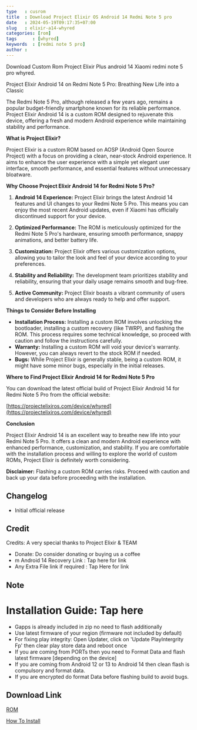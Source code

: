 ```yaml
---
type   : cusrom
title  : Download Project Elixir OS Android 14 Redmi Note 5 pro
date   : 2024-05-19T09:17:35+07:00
slug   : elixir-a14-whyred
categories: [rom]
tags      : [whyred]
keywords  : [redmi note 5 pro]
author : 
---
```


Download Custom Rom Project Elixir Plus android 14 Xiaomi redmi note 5 pro whyred.

Project Elixir Android 14 on Redmi Note 5 Pro: Breathing New Life into a Classic

The Redmi Note 5 Pro, although released a few years ago, remains a popular budget-friendly smartphone known for its reliable performance. Project Elixir Android 14 is a custom ROM designed to rejuvenate this device, offering a fresh and modern Android experience while maintaining stability and performance.

**What is Project Elixir?**

Project Elixir is a custom ROM based on AOSP (Android Open Source Project) with a focus on providing a clean, near-stock Android experience. It aims to enhance the user experience with a simple yet elegant user interface, smooth performance, and essential features without unnecessary bloatware.

**Why Choose Project Elixir Android 14 for Redmi Note 5 Pro?**

1. **Android 14 Experience:** Project Elixir brings the latest Android 14 features and UI changes to your Redmi Note 5 Pro. This means you can enjoy the most recent Android updates, even if Xiaomi has officially discontinued support for your device.

2. **Optimized Performance:** The ROM is meticulously optimized for the Redmi Note 5 Pro's hardware, ensuring smooth performance, snappy animations, and better battery life.

3. **Customization:** Project Elixir offers various customization options, allowing you to tailor the look and feel of your device according to your preferences.

4. **Stability and Reliability:** The development team prioritizes stability and reliability, ensuring that your daily usage remains smooth and bug-free.

5. **Active Community:** Project Elixir boasts a vibrant community of users and developers who are always ready to help and offer support.

**Things to Consider Before Installing**

* **Installation Process:** Installing a custom ROM involves unlocking the bootloader, installing a custom recovery (like TWRP), and flashing the ROM. This process requires some technical knowledge, so proceed with caution and follow the instructions carefully.
* **Warranty:** Installing a custom ROM will void your device's warranty. However, you can always revert to the stock ROM if needed.
* **Bugs:** While Project Elixir is generally stable, being a custom ROM, it might have some minor bugs, especially in the initial releases.

**Where to Find Project Elixir Android 14 for Redmi Note 5 Pro**

You can download the latest official build of Project Elixir Android 14 for Redmi Note 5 Pro from the official website:

[https://projectelixiros.com/device/whyred](https://projectelixiros.com/device/whyred)

**Conclusion**

Project Elixir Android 14 is an excellent way to breathe new life into your Redmi Note 5 Pro. It offers a clean and modern Android experience with enhanced performance, customization, and stability. If you are comfortable with the installation process and willing to explore the world of custom ROMs, Project Elixir is definitely worth considering.

**Disclaimer:** Flashing a custom ROM carries risks. Proceed with caution and back up your data before proceeding with the installation.


## Changelog
- Initial official release

## Credit
Credits: A very special thanks to Project Elixir & TEAM

- Donate: Do consider donating or buying us a coffee
- m Android 14 Recovery Link : Tap here for link
- Any Extra File link if required : Tap Here for link

## Note

# Installation Guide: Tap here
- Gapps is already included in zip no need to flash additionally
- Use latest firmware of your region (firmware not included by default)
- For fixing play integrity: Open Updater, click on 'Update PlayIntergrity Fp' then clear play store data and reboot once
- If you are coming from PORTs then you need to Format Data and flash latest firmware [depending on the device]
- If you are coming from Android 12 or 13 to Android 14 then clean flash is compulsory and format data.
- If you are encrypted do format Data before flashing build to avoid bugs.

## Download Link
[ROM](https://projectelixiros.com/download)

[How To Install](https://github.com/ProjectElixir-Devices/Wiki/blob/UNO/whyred.md)

